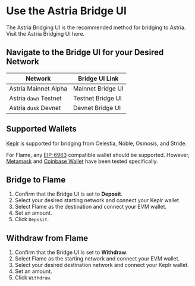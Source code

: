 <!-- markdownlint-disable MD041 MD033 -->

<script setup>
import { siteConfig } from '../config.js'

const bridge = siteConfig.flame
</script>

# Use the Astria Bridge UI

The Astria Bridging UI is the recommended method for bridging to Astria.
Visit the Astria Bridging UI <a :href="bridge.mainnet.bridging.ui_link"
target="_blank" rel="noopener noreferrer">here</a>.

## Navigate to the Bridge UI for your Desired Network

| Network | Bridge UI Link |
|---|---|
| Astria Mainnet Alpha | <a :href="bridge.mainnet.bridging.ui_link" target="_blank" rel="noopener noreferrer">Mainnet Bridge UI</a> |
| Astria `dawn` Testnet | <a :href="bridge.dawn.bridging.ui_link" target="_blank" rel="noopener noreferrer">Testnet Bridge UI</a> |
| Astria `dusk` Devnet | <a :href="bridge.dusk.bridging.ui_link" target="_blank" rel="noopener noreferrer">Devnet Bridge UI</a> |

## Supported Wallets

[Keplr](https://www.keplr.app/) is supported for bridging from Celestia, Noble,
Osmosis, and Stride.

For Flame, any [EIP-6963](https://eips.ethereum.org/EIPS/eip-6963) compatible
wallet should be supported. However, [Metamask](https://metamask.io/) and [Coinbase
Wallet](https://www.coinbase.com/wallet) have been tested specifically.

## Bridge to Flame

1. Confirm that the Bridge UI is set to **Deposit**.
2. Select your desired starting network and connect your Keplr wallet
3. Select Flame as the destination and connect your EVM wallet.
4. Set an amount.
5. Click `Deposit`.

## Withdraw from Flame

1. Confirm that the Bridge UI is set to **Withdraw**.
2. Select Flame as the starting network and connect your EVM wallet.
3. Select your desired destination network and connect your Keplr wallet.
4. Set an amount.
5. Click `Withdraw`.
